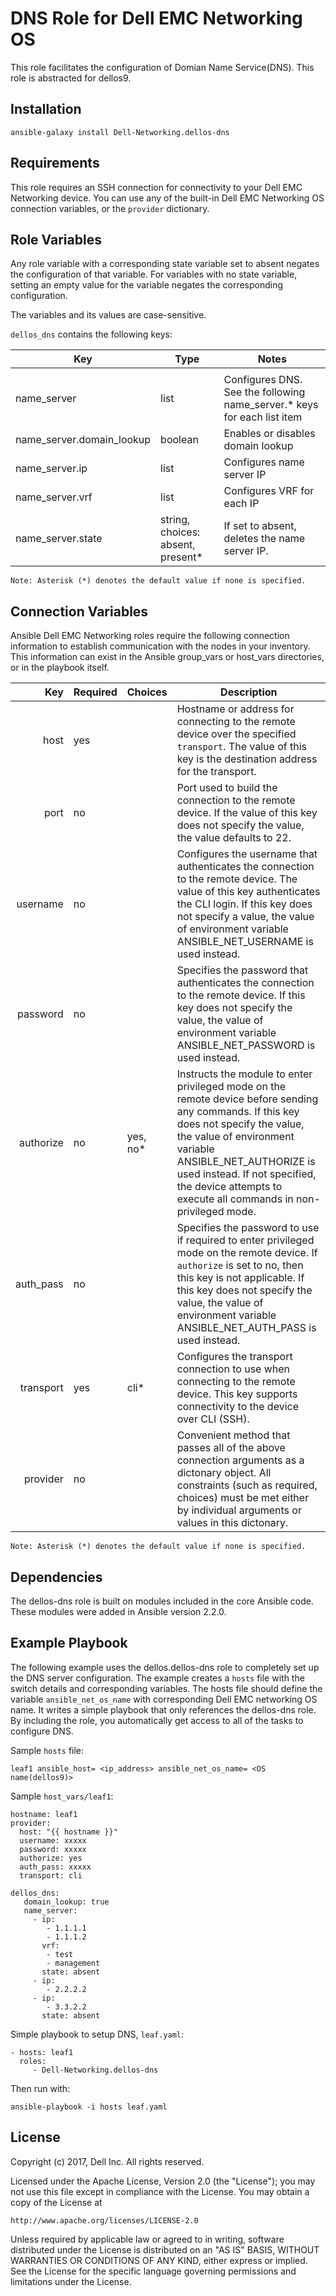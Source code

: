 DNS Role for Dell EMC Networking OS
======================================

This role facilitates the configuration of Domian Name Service(DNS). This role is abstracted for dellos9.


Installation
------------

```
ansible-galaxy install Dell-Networking.dellos-dns
```

Requirements
------------
This role requires an SSH connection for connectivity to your Dell EMC Networking device. You can use any of the built-in Dell EMC Networking OS connection variables, or the ``provider`` dictionary.

Role Variables
--------------

Any role variable with a corresponding state variable set to absent negates the configuration of that variable. For variables with no state variable, setting an empty value for the variable negates the corresponding configuration.

The variables and its values are case-sensitive.

``dellos_dns`` contains the following keys:

|        Key | Type                      | Notes                                                                                                                                                                                     |
|------------|---------------------------|-------------------------------------------------------------------------------------------------------------------------------------------------------------------------------------------|
                                                                                                            |
|name_server | list | Configures DNS. See the following name_server.* keys for each list item|
|name_server.domain_lookup | boolean | Enables or disables domain lookup   |
|name_server.ip | list | Configures name server IP |
|name_server.vrf | list | Configures VRF for each IP |
|name_server.state | string, choices: absent, present* | If set to absent, deletes the name server IP. |



```
Note: Asterisk (*) denotes the default value if none is specified. 
```

Connection Variables
--------------------

Ansible Dell EMC Networking roles require the following connection information to establish 
communication with the nodes in your inventory. This information can exist in
the Ansible group_vars or host_vars directories, or in the playbook itself.



|         Key | Required | Choices    | Description                              |
| ----------: | -------- | ---------- | ---------------------------------------- |
|        host | yes      |            | Hostname or address for connecting to the remote device over the specified ``transport``. The value of this key is the destination address for the transport. |
|        port | no       |            | Port used to build the connection to the remote device. If the value of this key does not specify the value, the value defaults to 22. |
|    username | no       |            | Configures the username that authenticates the connection to the remote device. The value of this key authenticates the CLI login. If this key does not specify a value, the value of environment variable ANSIBLE_NET_USERNAME is used instead. |
|    password | no       |            | Specifies the password that authenticates the connection to the remote device. If this key does not specify the value, the value of environment variable ANSIBLE_NET_PASSWORD is used instead. |
|   authorize | no       | yes, no*   | Instructs the module to enter privileged mode on the remote device before sending any commands. If this key does not specify the value, the value of environment variable ANSIBLE_NET_AUTHORIZE is used instead. If not specified, the device attempts to execute all commands in non-privileged mode.|
|   auth_pass | no       |            | Specifies the password to use if required to enter privileged mode on the remote device. If ``authorize`` is set to no, then this key is not applicable. If this key does not specify the value, the value of environment variable ANSIBLE_NET_AUTH_PASS is used instead. |
|   transport | yes      | cli*       | Configures the transport connection to use when connecting to the remote device. This key supports connectivity to the device over CLI (SSH).  |
|    provider | no       |            | Convenient method that passes all of the above connection arguments as a dictonary object. All constraints (such as required, choices) must be met either by individual arguments or values in this dictonary. |


```
Note: Asterisk (*) denotes the default value if none is specified.
```

Dependencies
------------

The dellos-dns role is built on modules included in the core Ansible code.
These modules were added in Ansible version 2.2.0.

Example Playbook
----------------

The following example uses the dellos.dellos-dns role to completely set up the DNS server configuration.
The example creates a ``hosts`` file with the switch details and corresponding variables. The hosts file should define the variable `` ansible_net_os_name `` with corresponding Dell EMC networking OS name.
It writes a simple playbook that only references the dellos-dns role. 
By including the role, you automatically get access to all of the tasks to configure DNS.


Sample ``hosts`` file:
 
    leaf1 ansible_host= <ip_address> ansible_net_os_name= <OS name(dellos9)>

Sample ``host_vars/leaf1``:

    hostname: leaf1
    provider:
      host: "{{ hostname }}"
      username: xxxxx 
      password: xxxxx
      authorize: yes
      auth_pass: xxxxx 
      transport: cli
	  
	dellos_dns:
	   domain_lookup: true
	   name_server:
		 - ip:
			- 1.1.1.1
			- 1.1.1.2
		   vrf:
			- test
			- management
		   state: absent
		 - ip:
			- 2.2.2.2
		 - ip:
			- 3.3.2.2
		   state: absent


Simple playbook to setup DNS, ``leaf.yaml``:

    - hosts: leaf1
      roles:
         - Dell-Networking.dellos-dns

Then run with:

    ansible-playbook -i hosts leaf.yaml

License
--------

Copyright (c) 2017, Dell Inc. All rights reserved.
 
Licensed under the Apache License, Version 2.0 (the "License");
you may not use this file except in compliance with the License.
You may obtain a copy of the License at
 
    http://www.apache.org/licenses/LICENSE-2.0
 
Unless required by applicable law or agreed to in writing, software
distributed under the License is distributed on an "AS IS" BASIS,
WITHOUT WARRANTIES OR CONDITIONS OF ANY KIND, either express or implied.
See the License for the specific language governing permissions and
limitations under the License.
